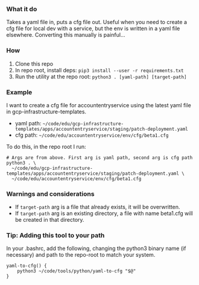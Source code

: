 ### What it do
Takes a yaml file in, puts a cfg file out. Useful when you need to create a cfg file for local dev with a service, but the env is written in a yaml file elsewhere. Converting this manually is painful...

### How
1. Clone this repo
2. In repo root, install deps: `pip3 install --user -r requirements.txt`
3. Run the utility at the repo root: `python3 . [yaml-path] [target-path]`

### Example
I want to create a cfg file for accountentryservice using the latest yaml file in gcp-infrastructure-templates.
- yaml path: `~/code/edu/gcp-infrastructure-templates/apps/accountentryservice/staging/patch-deployment.yaml`
- cfg path:  `~/code/edu/accountentryservice/env/cfg/beta1.cfg`

To do this, in the repo root I run:
```
# Args are from above. First arg is yaml path, second arg is cfg path
python3 . \
  ~/code/edu/gcp-infrastructure-templates/apps/accountentryservice/staging/patch-deployment.yaml \
  ~/code/edu/accountentryservice/env/cfg/beta1.cfg
```

### Warnings and considerations
- If `target-path` arg is a file that already exists, it will be overwritten.
- If `target-path` arg is an existing directory, a file with name beta1.cfg will be created in that directory.

### Tip: Adding this tool to your path
In your .bashrc, add the following, changing the python3 binary name (if necessary) and path to the repo-root to match your system.
```
yaml-to-cfg() {
    python3 ~/code/tools/python/yaml-to-cfg "$@"
}
```
